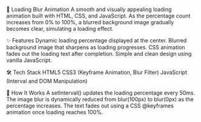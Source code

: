 🔄 Loading Blur Animation
A smooth and visually appealing loading animation built with HTML, CSS, and JavaScript. As the percentage count increases from 0% to 100%, a blurred background image gradually 
becomes clear, simulating a loading effect.

✨ Features
Dynamic loading percentage displayed at the center.
Blurred background image that sharpens as loading progresses.
CSS animation fades out the loading text after completion.
Simple and clean design using vanilla JavaScript.

🛠️ Tech Stack
HTML5
CSS3 (Keyframe Animation, Blur Filter)
JavaScript (Interval and DOM Manipulation)

🚀 How It Works
A setInterval() updates the loading percentage every 50ms.
The image blur is dynamically reduced from blur(100px) to blur(0px) as the percentage increases.
The text fades out using a CSS @keyframes animation once loading reaches 100%.
